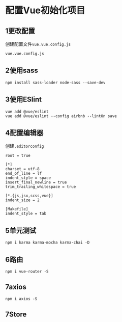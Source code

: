 # 配置Vue初始化项目

## 1更改配置
创建配置文件`vue.vue.config.js`
```
vue.vue.config.js
```
## 2使用sass
```
npm install sass-loader node-sass --save-dev
```

## 3使用ESlint
```
vue add @vue/eslint
vue add @vue/eslint --config airbnb --lintOn save
```
## 4配置编辑器
创建`.editorconfig`
```
root = true

[*]
charset = utf-8
end_of_line = lf
indent_style = space
insert_final_newline = true
trim_trailing_whitespace = true

[*.{js,jsx,scss,vue}]
indent_size = 2

[Makefile]
indent_style = tab

```

## 5单元测试
```
npm i karma karma-mocha karma-chai -D
```

## 6路由
```
npm i vue-router -S
```

## 7axios
```
npm i axios -S
```

## 7Store

